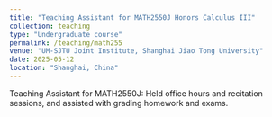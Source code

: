 ```yaml
---
title: "Teaching Assistant for MATH2550J Honors Calculus III"
collection: teaching
type: "Undergraduate course"
permalink: /teaching/math255
venue: "UM-SJTU Joint Institute, Shanghai Jiao Tong University"
date: 2025-05-12
location: "Shanghai, China"
---
```


Teaching Assistant for MATH2550J: Held office hours and recitation sessions, and assisted with grading homework and exams.
